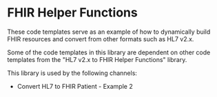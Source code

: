# FHIR Helper Functions
These code templates serve as an example of how to dynamically build FHIR resources and convert from other formats such as HL7 v2.x.

Some of the code templates in this library are dependent on other code templates from the "HL7 v2.x to FHIR Helper Functions" library.

This library is used by the following channels:
- Convert HL7 to FHIR Patient - Example 2